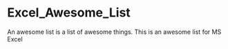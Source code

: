 # Excel_Awesome_List
An awesome list is a list of awesome things. This is an awesome list for MS Excel
